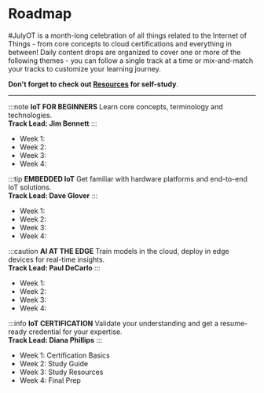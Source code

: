 # Roadmap

#JulyOT is a month-long celebration of all things related to the Internet of Things - from core concepts to cloud certifications and everything in between! Daily content drops are organized to cover one or more of the following themes - you can follow a single track at a time or mix-and-match your tracks to customize your learning journey.

**Don't forget to check out [Resources](/resources) for self-study**.

---

:::note **IoT FOR BEGINNERS**
Learn core concepts, terminology and technologies. <br/> **Track Lead: Jim Bennett**
:::

 * Week 1:
 * Week 2:
 * Week 3:
 * Week 4:

:::tip **EMBEDDED IoT**
Get familiar with hardware platforms and end-to-end IoT solutions. <br/> **Track Lead: Dave Glover**
:::

 * Week 1:
 * Week 2:
 * Week 3:
 * Week 4:

:::caution **AI AT THE EDGE**
Train models in the cloud, deploy in edge devices for real-time insights. <br/> **Track Lead: Paul DeCarlo**
:::

 * Week 1:
 * Week 2:
 * Week 3:
 * Week 4:

:::info **IoT CERTIFICATION**
Validate your understanding and get a resume-ready credential for your expertise. <br/> **Track Lead: Diana Phillips**
:::

 * Week 1: Certification Basics
 * Week 2: Study Guide
 * Week 3: Study Resources
 * Week 4: Final Prep
